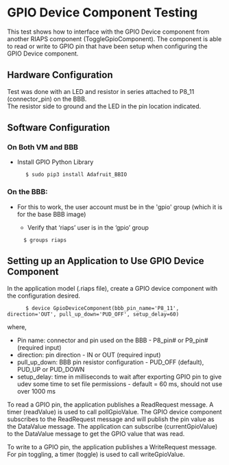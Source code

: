 # GPIO Device Component Testing

This test shows how to interface with the GPIO Device component from another RIAPS component (ToggleGpioComponent).  The component is able to read or write to GPIO pin that have been setup when configuring the GPIO Device component.

## Hardware Configuration

Test was done with an LED and resistor in series attached to P8_11 (connector_pin) on the BBB.  
The resistor side to ground and the LED in the pin location indicated.

## Software Configuration

### On Both VM and BBB

* Install GPIO Python Library

```
      $ sudo pip3 install Adafruit_BBIO
```
 
### On the BBB:

* For this to work, the user account must be in the 'gpio' group (which it is for the base BBB image)
    * Verify that ‘riaps’ user is in the ‘gpio’ group
    
    ```
      $ groups riaps
    ```

## Setting up an Application to Use GPIO Device Component

In the application model (.riaps file), create a GPIO device component with the configuration desired.  

```
      $ device GpioDeviceComponent(bbb_pin_name='P8_11', direction='OUT', pull_up_down='PUD_OFF', setup_delay=60) 
```

where,
- Pin name: connector and pin used on the BBB - P8_pin# or P9_pin# (required input)
- direction: pin direction - IN or OUT (required input)
- pull_up_down: BBB pin resistor configuration - PUD_OFF (default), PUD_UP or PUD_DOWN
- setup_delay: time in milliseconds to wait after exporting GPIO pin to give udev some time to set file permissions - default = 60 ms, should not use over 1000 ms
  
To read a GPIO pin, the application publishes a ReadRequest message.  A timer (readValue) is used to call pollGpioValue.  The GPIO device component subscribes to the ReadRequest message and will publish the pin value as the DataValue message.  The application can subscribe (currentGpioValue) to the DataValue message to get the GPIO value that was read.

To write to a GPIO pin, the application publishes a WriteRequest message.  For pin toggling, a timer (toggle) is used to call writeGpioValue.
